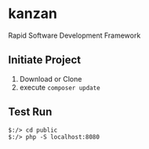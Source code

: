 # kanzan
Rapid Software Development Framework

## Initiate Project
1. Download or Clone
2. execute `composer update`

## Test Run
```
$:/> cd public
$:/> php -S localhost:8080
```
